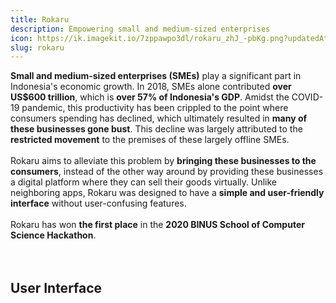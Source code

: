 ```yaml
---
title: Rokaru
description: Empowering small and medium-sized enterprises
icon: https://ik.imagekit.io/7zppawpo3dl/rokaru_zhJ_-pbKg.png?updatedAt=1627146897868
slug: rokaru
---
```

**Small and medium-sized enterprises (SMEs)** play a significant part in Indonesia's economic growth. In 2018, SMEs alone contributed **over US$600 trillion**, which is **over 57% of Indonesia's GDP**. Amidst the COVID-19 pandemic, this productivity has been crippled to the point where consumers spending has declined, which ultimately resulted in **many of these businesses gone bust**. This decline was largely attributed to the **restricted movement** to the premises of these largely offline SMEs. 
<br>
<br>
Rokaru aims to alleviate this problem by **bringing these businesses to the consumers**, instead of the other way around by providing these businesses a digital platform where they can sell their goods virtually. Unlike neighboring apps, Rokaru was designed to have a **simple and user-friendly interface** without user-confusing features.
<br>
<br>
Rokaru has won **<Hyperlink to="https://socs.binus.ac.id/2020/12/18/mahasiswa-mat-menjuarai-kompetisi-socs-hackathon-2020/" external>the first place</Hyperlink>** in the **2020 BINUS School of Computer Science Hackathon**.
<br>
<br>
<YouTubePlayer id="qXvih-D7XDo"></YouTubePlayer>
<br>
## User Interface
